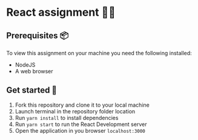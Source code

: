 # React assignment :technologist:

## Prerequisites :package:

To view this assignment on your machine you need the following installed:

-   NodeJS
-   A web browser

## Get started :rocket:

1. Fork this repository and clone it to your local machine
2. Launch terminal in the repository folder location
3. Run `yarn install` to install dependencies
4. Run `yarn start` to run the React Development server
5. Open the application in you browser `localhost:3000` 
